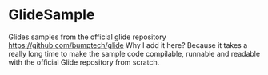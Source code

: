 # GlideSample
Glides samples from the official glide repository https://github.com/bumptech/glide
Why I add it here? 
Because it takes a really long time to make the sample code compilable, runnable and readable with the official Glide repository from scratch.
